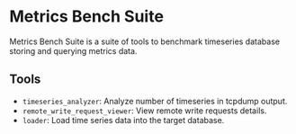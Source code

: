 # Metrics Bench Suite

Metrics Bench Suite is a suite of tools to benchmark timeseries database storing and querying metrics data.

## Tools

- `timeseries_analyzer`: Analyze number of timeseries in tcpdump output.
- `remote_write_request_viewer`: View remote write requests details.
- `loader`: Load time series data into the target database.